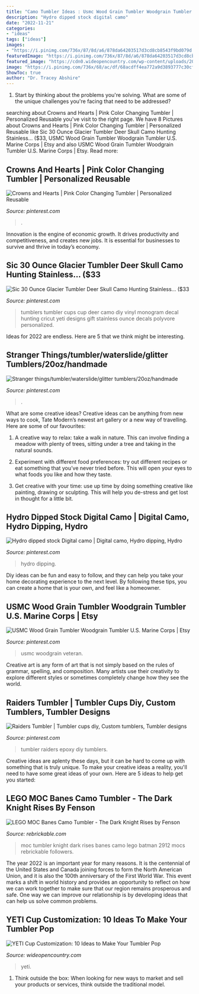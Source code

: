 ```yaml
---
title: "Camo Tumbler Ideas : Usmc Wood Grain Tumbler Woodgrain Tumbler U.s. Marine Corps"
description: "Hydro dipped stock digital camo"
date: "2022-11-21"
categories:
- "ideas"
tags: ["ideas"]
images:
- "https://i.pinimg.com/736x/87/8d/a6/878da64203517d3cd8cb8543f9bd079d.jpg"
featuredImage: "https://i.pinimg.com/736x/87/8d/a6/878da64203517d3cd8cb8543f9bd079d.jpg"
featured_image: "https://cdn0.wideopencountry.com/wp-content/uploads/2017/01/Yeti-Cup-793x526.png"
image: "https://i.pinimg.com/736x/68/ac/df/68acdff4ea772a9d3893777c30cff3fe.jpg"
ShowToc: true
author: "Dr. Tracey Abshire"
---
```



1. Start by thinking about the problems you're solving. What are some of the unique challenges you're facing that need to be addressed? 

	

		
searching about Crowns and Hearts | Pink Color Changing Tumbler | Personalized Reusable you've visit to the right page. We have 8 Pictures about Crowns and Hearts | Pink Color Changing Tumbler | Personalized Reusable like Sic 30 Ounce Glacier Tumbler Deer Skull Camo Hunting Stainless... ($33, USMC Wood Grain Tumbler Woodgrain Tumbler U.S. Marine Corps | Etsy and also USMC Wood Grain Tumbler Woodgrain Tumbler U.S. Marine Corps | Etsy. Read more:
		
    
## Crowns And Hearts | Pink Color Changing Tumbler | Personalized Reusable

<img loading=lazy src="https://i.pinimg.com/736x/f3/0a/bc/f30abca480ffc94278ad380828dc3eaf.jpg" onerror="this.onerror=null;this.src='https://tse3.mm.bing.net/th?id=OIP.XoJADRZDlurhn_0ipObCzQHaJ3&amp;pid=15.1';" alt="Crowns and Hearts | Pink Color Changing Tumbler | Personalized Reusable">

_Source: pinterest.com_

>. 

	

Innovation is the engine of economic growth. It drives productivity and competitiveness, and creates new jobs. It is essential for businesses to survive and thrive in today’s economy.

    
## Sic 30 Ounce Glacier Tumbler Deer Skull Camo Hunting Stainless... ($33

<img loading=lazy src="https://s-media-cache-ak0.pinimg.com/736x/01/24/02/01240277b39f3d6f42f2d5c408cdc92c.jpg" onerror="this.onerror=null;this.src='https://tse2.mm.bing.net/th?id=OIP.hELUXvjiTg3uUWl23M9BTQHaHa&amp;pid=15.1';" alt="Sic 30 Ounce Glacier Tumbler Deer Skull Camo Hunting Stainless... ($33">

_Source: pinterest.com_

>tumblers tumbler cups cup deer camo diy vinyl monogram decal hunting cricut yeti designs gift stainless ounce decals polyvore personalized. 

	

Ideas for 2022 are endless. Here are 5 that we think might be interesting. 

    
## Stranger Things/tumbler/waterslide/glitter Tumblers/20oz/handmade

<img loading=lazy src="https://i.pinimg.com/736x/80/4c/7e/804c7e9e3235efb81ad77a88ba8f512b.jpg" onerror="this.onerror=null;this.src='https://tse3.mm.bing.net/th?id=OIP.Dy2u1qLsYSEqmMb-20vH_QHaNK&amp;pid=15.1';" alt="Stranger things/tumbler/waterslide/glitter tumblers/20oz/handmade">

_Source: pinterest.com_

>. 

	

What are some creative ideas?
Creative ideas can be anything from new ways to cook, Tate Modern’s newest art gallery or a new way of travelling. Here are some of our favourites:
1. A creative way to relax: take a walk in nature. This can involve finding a meadow with plenty of trees, sitting under a tree and taking in the natural sounds.

2. Experiment with different food preferences: try out different recipes or eat something that you’ve never tried before. This will open your eyes to what foods you like and how they taste.

3. Get creative with your time: use up time by doing something creative like painting, drawing or sculpting. This will help you de-stress and get lost in thought for a little bit.

    
## Hydro Dipped Stock Digital Camo | Digital Camo, Hydro Dipping, Hydro

<img loading=lazy src="https://i.pinimg.com/originals/f8/93/de/f893de6a14fc4fd9f8df08fcd5efa3d4.jpg" onerror="this.onerror=null;this.src='https://tse4.mm.bing.net/th?id=OIP.QF-XhIItN5qKZ-3n6HwKlAHaEu&amp;pid=15.1';" alt="Hydro dipped stock Digital camo | Digital camo, Hydro dipping, Hydro">

_Source: pinterest.com_

>hydro dipping. 

	

Diy ideas can be fun and easy to follow, and they can help you take your home decorating experience to the next level. By following these tips, you can create a home that is your own, and feel like a homeowner.

    
## USMC Wood Grain Tumbler Woodgrain Tumbler U.S. Marine Corps | Etsy

<img loading=lazy src="https://i.pinimg.com/736x/87/8d/a6/878da64203517d3cd8cb8543f9bd079d.jpg" onerror="this.onerror=null;this.src='https://tse4.mm.bing.net/th?id=OIP.lsH-Caey45TBfWL7E06j4QHaJe&amp;pid=15.1';" alt="USMC Wood Grain Tumbler Woodgrain Tumbler U.S. Marine Corps | Etsy">

_Source: pinterest.com_

>usmc woodgrain veteran. 

	

Creative art is any form of art that is not simply based on the rules of grammar, spelling, and composition. Many artists use their creativity to explore different styles or sometimes completely change how they see the world.

    
## Raiders Tumbler | Tumbler Cups Diy, Custom Tumblers, Tumbler Designs

<img loading=lazy src="https://i.pinimg.com/736x/68/ac/df/68acdff4ea772a9d3893777c30cff3fe.jpg" onerror="this.onerror=null;this.src='https://tse3.mm.bing.net/th?id=OIP.aF-JYLBOvgwWVQpzU0KbogHaHa&amp;pid=15.1';" alt="Raiders Tumbler | Tumbler cups diy, Custom tumblers, Tumbler designs">

_Source: pinterest.com_

>tumbler raiders epoxy diy tumblers. 

	

Creative ideas are aplenty these days, but it can be hard to come up with something that is truly unique. To make your creative ideas a reality, you'll need to have some great ideas of your own. Here are 5 ideas to help get you started: 

    
## LEGO MOC Banes Camo Tumbler - The Dark Knight Rises By Fenson

<img loading=lazy src="https://cdn.rebrickable.com/media/thumbs/mocs/moc-2912.jpg/1000x800.jpg?1596480253.0492435" onerror="this.onerror=null;this.src='https://tse1.mm.bing.net/th?id=OIP.ytkPYlhQylRjaA9EJpZqxgHaEK&amp;pid=15.1';" alt="LEGO MOC Banes Camo Tumbler - The Dark Knight Rises by Fenson">

_Source: rebrickable.com_

>moc tumbler knight dark rises banes camo lego batman 2912 mocs rebrickable followers. 

	

The year 2022 is an important year for many reasons. It is the centennial of the United States and Canada joining forces to form the North American Union, and it is also the 100th anniversary of the First World War. This event marks a shift in world history and provides an opportunity to reflect on how we can work together to make sure that our region remains prosperous and safe. One way we can improve our relationship is by developing ideas that can help us solve common problems.

    
## YETI Cup Customization: 10 Ideas To Make Your Tumbler Pop

<img loading=lazy src="https://cdn0.wideopencountry.com/wp-content/uploads/2017/01/Yeti-Cup-793x526.png" onerror="this.onerror=null;this.src='https://tse4.mm.bing.net/th?id=OIP.mpE3Z70bsW12_cNZH5HJxwHaE6&amp;pid=15.1';" alt="YETI Cup Customization: 10 Ideas to Make Your Tumbler Pop">

_Source: wideopencountry.com_

>yeti. 

	

1. Think outside the box: When looking for new ways to market and sell your products or services, think outside the traditional model.

